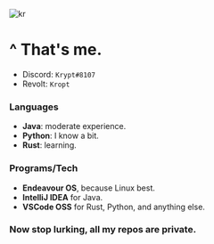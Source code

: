 ![kr](https://user-images.githubusercontent.com/61960905/179256710-27bcc2a1-db00-44ee-ab8d-6498d0281602.png)

# ^ That's me.

- Discord: `Krypt#8107`
- Revolt: `Kropt`


### Languages
- **Java**: moderate experience.
- **Python**: I know a bit.
- **Rust**: learning.

### Programs/Tech
- **Endeavour OS**, because Linux best.
- **IntelliJ IDEA** for Java.
- **VSCode OSS** for Rust, Python, and anything else.



### Now stop lurking, all my repos are private.
